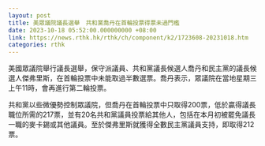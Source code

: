 ```yaml
---
layout: post
title: 美眾議院議長選舉　共和黨喬丹在首輪投票得票未過門檻
date: 2023-10-18 05:52:00.000000000 +08:00
link: https://news.rthk.hk/rthk/ch/component/k2/1723608-20231018.htm
categories: rthk
---
```


美國眾議院舉行議長選舉，保守派議員、共和黨議長候選人喬丹和民主黨的議長候選人傑弗里斯，在首輪投票中未能取過半數選票。喬丹表示，眾議院在當地星期三上午11時，會再進行第二輪投票。

共和黨以些微優勢控制眾議院，但喬丹在首輪投票中只取得200票，低於贏得議長職位所需的217票，並有20名共和黨議員投票給其他人，包括在本月初被罷免議長一職的麥卡錫或其他議員。至於傑弗里斯就獲得全數民主黨議員支持，即取得212票。
